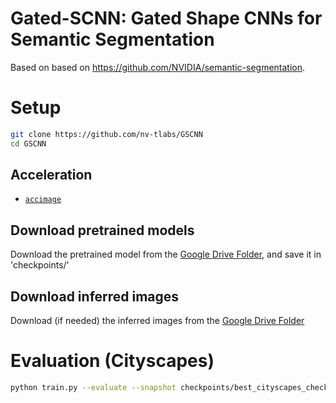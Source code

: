 # Gated-SCNN: Gated Shape CNNs for Semantic Segmentation

Based on based on https://github.com/NVIDIA/semantic-segmentation.

# Setup

```bash
git clone https://github.com/nv-tlabs/GSCNN
cd GSCNN
```

## Acceleration

- [`accimage`](https://github.com/pytorch/accimage)

## Download pretrained models

Download the pretrained model from the [Google Drive Folder](https://drive.google.com/file/d/1wlhAXg-PfoUM-rFy2cksk43Ng3PpsK2c/view), and save it in 'checkpoints/'

## Download inferred images

Download (if needed) the inferred images from the [Google Drive Folder](https://drive.google.com/file/d/105WYnpSagdlf5-ZlSKWkRVeq-MyKLYOV/view)


# Evaluation (Cityscapes)

```bash
python train.py --evaluate --snapshot checkpoints/best_cityscapes_checkpoint.pth
```
